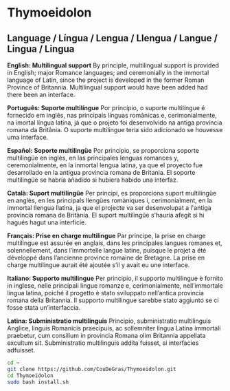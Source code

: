 # Thymoeidolon


## Language / Língua / Lengua / Llengua / Langue / Lingua / Lingua

**English: Multilingual support**
By principle, multilingual support is provided in English; major Romance languages; and ceremonially in the immortal language of Latin, since the project is developed in the former Roman Province of Britannia. Multilingual support would have been added had there been an interface.

**Português: Suporte multilíngue**
Por princípio, o suporte multilíngue é fornecido em inglês, nas principais línguas românicas e, cerimonialmente, na imortal língua latina, já que o projeto foi desenvolvido na antiga província romana da Britânia. O suporte multilíngue teria sido adicionado se houvesse uma interface.

**Español: Soporte multilingüe**
Por principio, se proporciona soporte multilingüe en inglés, en las principales lenguas romances y, ceremonialmente, en la inmortal lengua latina, ya que el proyecto fue desarrollado en la antigua provincia romana de Britania. El soporte multilingüe se habría añadido si hubiera habido una interfaz.

**Català: Suport multilingüe**
Per principi, es proporciona suport multilingüe en anglès, en les principals llengües romàniques i, cerimonialment, en la immortal llengua llatina, ja que el projecte va ser desenvolupat a l'antiga província romana de Britània. El suport multilingüe s’hauria afegit si hi hagués hagut una interfície.

**Français: Prise en charge multilingue**
Par principe, la prise en charge multilingue est assurée en anglais, dans les principales langues romanes et, solennellement, dans l’immortelle langue latine, puisque le projet a été développé dans l’ancienne province romaine de Bretagne. La prise en charge multilingue aurait été ajoutée s’il y avait eu une interface.

**Italiano: Supporto multilingue**
Per principio, il supporto multilingue è fornito in inglese, nelle principali lingue romanze e, cerimonialmente, nell’immortale lingua latina, poiché il progetto è stato sviluppato nell’antica provincia romana della Britannia. Il supporto multilingue sarebbe stato aggiunto se ci fosse stata un’interfaccia.

**Latina: Subministratio multilinguis**
Principio, subministratio multilinguis Anglice, linguis Romanicis praecipuis, ac sollemniter lingua Latina immortali praebetur, cum consilium in provincia Romana olim Britannia appellata excultum sit. Subministratio multilinguis addita fuisset, si interfacies adfuisset.


```bash
cd ~
git clone https://github.com/CouDeGras/Thymoeidolon.git
cd Thymoeidolon
sudo bash install.sh
```



